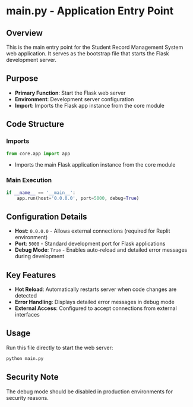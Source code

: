 # main.py - Application Entry Point

## Overview
This is the main entry point for the Student Record Management System web application. It serves as the bootstrap file that starts the Flask development server.

## Purpose
- **Primary Function**: Start the Flask web server
- **Environment**: Development server configuration
- **Import**: Imports the Flask app instance from the core module

## Code Structure

### Imports
```python
from core.app import app
```
- Imports the main Flask application instance from the core module

### Main Execution
```python
if __name__ == '__main__':
    app.run(host='0.0.0.0', port=5000, debug=True)
```

## Configuration Details
- **Host**: `0.0.0.0` - Allows external connections (required for Replit environment)
- **Port**: `5000` - Standard development port for Flask applications
- **Debug Mode**: `True` - Enables auto-reload and detailed error messages during development

## Key Features
- **Hot Reload**: Automatically restarts server when code changes are detected
- **Error Handling**: Displays detailed error messages in debug mode
- **External Access**: Configured to accept connections from external interfaces

## Usage
Run this file directly to start the web server:
```bash
python main.py
```

## Security Note
The debug mode should be disabled in production environments for security reasons.